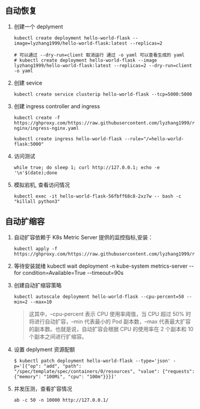 ## 自动恢复
1. 创建一个 deplyment
   ```shell
   kubectl create deployment hello-world-flask --image=lyzhang1999/hello-world-flask:latest --replicas=2 

   # 可以通过 --dry-run=client 取消运行 通过 -o yaml 可以查看生成的 yaml
   # kubectl create deployment hello-world-flask --image lyzhang1999/hello-world-flask:latest --replicas=2 --dry-run=client -o yaml
   ```
2. 创建 sevice
   ```shell
   kubectl create service clusterip hello-world-flask --tcp=5000:5000
   ```
3. 创建 ingress controller and ingress
   ```shell
   kubectl create -f https://ghproxy.com/https://raw.githubusercontent.com/lyzhang1999/resource/main/ingress-nginx/ingress-nginx.yaml
   ```
   
   ```shell
   kubectl create ingress hello-world-flask --rule="/=hello-world-flask:5000"
   ```
   
4.  访问测试
    ```shell
    while true; do sleep 1; curl http://127.0.0.1; echo -e '\n'$(date);done
    ```
5.  模拟宕机, 查看访问情况
    ```shell
    kubectl exec -it hello-world-flask-56fbff68c8-2xz7w -- bash -c "killall python3"
    ```

## 自动扩缩容
1.  自动扩容依赖于 K8s Metric Server 提供的监控指标,安装：
    ```shell
    kubectl apply -f https://ghproxy.com/https://raw.githubusercontent.com/lyzhang1999/resource/main/metrics/metrics.yaml
    ```
2.  等待安装就绪 kubectl wait deployment -n kube-system metrics-server --for condition=Available=True --timeout=90s
   
3.  创建自动扩缩容策略
    ```shell
    kubectl autoscale deployment hello-world-flask --cpu-percent=50 --min=2 --max=10
    ```
    > 这其中，–cpu-percent 表示 CPU 使用率阈值，当 CPU 超过 50% 时将进行自动扩容，–min 代表最小的 Pod 副本数，–max 代表最大扩容的副本数。也就是说，自动扩容会根据 CPU 的使用率在 2 个副本和 10 个副本之间进行扩缩容。

4. 设置 deplyment 资源配额
    ```shell
    $ kubectl patch deployment hello-world-flask --type='json' -p='[{"op": "add", "path": "/spec/template/spec/containers/0/resources", "value": {"requests": {"memory": "100Mi", "cpu": "100m"}}}]'
    ```
5. 并发压测，查看扩容情况
   ```shell
   ab -c 50 -n 10000 http://127.0.0.1/
   ```